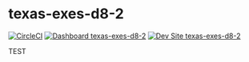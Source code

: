 # texas-exes-d8-2

[![CircleCI](https://circleci.com/gh/texasexes/texas-exes-d8-2.svg?style=shield)](https://circleci.com/gh/texasexes/texas-exes-d8-2)
[![Dashboard texas-exes-d8-2](https://img.shields.io/badge/dashboard-texas_exes_d8_2-yellow.svg)](https://dashboard.pantheon.io/sites/cae64630-aa5a-4af1-8fb6-f6640bb02f25#dev/code)
[![Dev Site texas-exes-d8-2](https://img.shields.io/badge/site-texas_exes_d8_2-blue.svg)](http://dev-texas-exes-d8-2.pantheonsite.io/)

TEST
